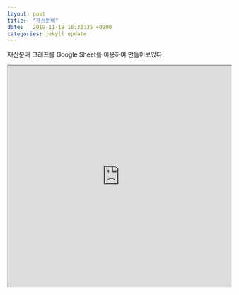 ```yaml
---
layout: post
title:  "재산분배"
date:   2019-11-19 16:32:35 +0900
categories: jekyll update
---
```


재산분배 그래프를 Google Sheet를 이용하여 만들어보았다.
<iframe src="https://docs.google.com/spreadsheets/d/e/2PACX-1vTDCNuTmC9aMIF689Ow5qESOmrLKNeM3T09qLgcHI_nOYkKDEJcmRPU4Wqc8pLlUp7kMtNfSN7ogiqD/pubhtml?gid=719366222&amp;single=true&amp;widget=true&amp;headers=false" width="100%" height="500px"></iframe>
